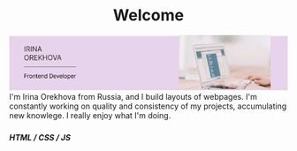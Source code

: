 <h1 align="center">Welcome</h1>

<img src="Untitled.png" height="100" width="800">
I'm Irina Orekhova from Russia, and I build layouts of webpages. I'm constantly working on quality and consistency of my projects, accumulating new knowlege. I really enjoy what I'm doing.

###

##### HTML / CSS / JS











